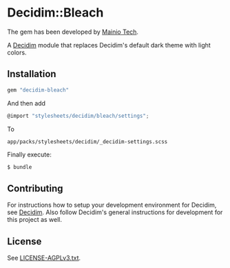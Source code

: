 # Decidim::Bleach

The gem has been developed by [Mainio Tech](https://www.mainiotech.fi/).


A [Decidim](https://github.com/decidim/decidim) module that replaces Decidim's default dark theme with light colors.


## Installation

```ruby
gem "decidim-bleach"
```

And then add

```js
@import "stylesheets/decidim/bleach/settings";
```

To

```
app/packs/stylesheets/decidim/_decidim-settings.scss
```

Finally execute:

```bash
$ bundle
```

## Contributing

For instructions how to setup your development environment for Decidim, see
[Decidim](https://github.com/decidim/decidim). Also follow Decidim's general
instructions for development for this project as well.

## License

See [LICENSE-AGPLv3.txt](LICENSE-AGPLv3.txt).
